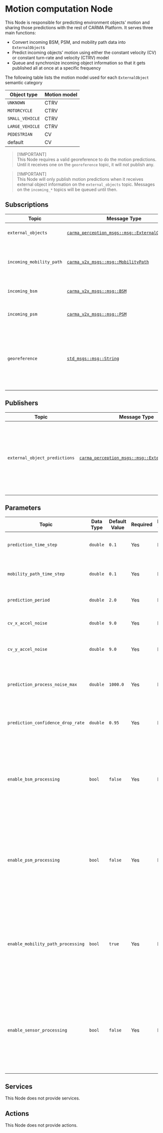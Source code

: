 # Motion computation Node

This Node is responsible for predicting environment objects' motion and sharing those predictions with the rest of
CARMA Platform. It serves three main functions:

- Convert incoming BSM, PSM, and mobility path data into `ExternalObject`s
- Predict incoming objects' motion using either the constant velocity (CV) or constant turn-rate and velocity (CTRV)
  model
- Queue and synchronize incoming object information so that it gets published all at once at a specific frequency

The following table lists the motion model used for each `ExternalObject` semantic category

| Object type     | Motion model |
| --------------- | ------------ |
| `UNKNOWN`       | CTRV         |
| `MOTORCYCLE`    | CTRV         |
| `SMALL_VEHICLE` | CTRV         |
| `LARGE_VEHICLE` | CTRV         |
| `PEDESTRIAN`    | CV           |
| default         | CV           |

> [!IMPORTANT]\
> This Node requires a valid georeference to do the motion predictions. Until it receives one on the `georeference`
> topic, it will not publish any.

> [!IMPORTANT]\
> This Node will only publish motion predictions when it receives external object information on the `external_objects`
> topic. Messages on the `incoming_*` topics will be queued until then.

## Subscriptions

| Topic                    | Message Type                                                                      | Description                                                                                                      |
| ------------------------ | --------------------------------------------------------------------------------- | ---------------------------------------------------------------------------------------------------------------- |
| `external_objects`       | [`carma_perception_msgs::msg::ExternalObjectList`][external_object_list_msg_link] | Locally-detected objects                                                                                         |
| `incoming_mobility_path` | [`carma_v2x_msgs::msg::MobilityPath`][mobility_path_msg_link]                     | Self-reported planned motion paths from nearby vehicles                                                          |
| `incoming_bsm`           | [`carma_v2x_msgs::msg::BSM`][bsm_msg_link]                                        | Incoming basic safety messages                                                                                   |
| `incoming_psm`           | [`carma_v2x_msgs::msg::PSM`][psm_msg_link]                                        | Incoming personal safety messages                                                                                |
| `georeference`           | [`std_msgs::msg::String`][string_msg_link]                                        | Georeference point for projecting WGS-84 coordinates to a plane. Assumed and required to be a valid PROJ string. |

## Publishers

| Topic                         | Message Type                                                                      | Frequency           | Description                                                                                                                                                              |
| ----------------------------- | --------------------------------------------------------------------------------- | ------------------- | ------------------------------------------------------------------------------------------------------------------------------------------------------------------------ |
| `external_object_predictions` | [`carma_perception_msgs::msg::ExternalObjectList`][external_object_list_msg_link] | Subscription-driven | This Node will publish predictions only when it receives a message from the `external_objects` topic. Incoming mobility paths, BSMs, and PSMs will be queued until then. |

## Parameters

| Topic                             | Data Type | Default Value | Required | Read Only | Description                                                                                                                                                                                        |
| --------------------------------- | --------- | ------------- | -------- | --------- | -------------------------------------------------------------------------------------------------------------------------------------------------------------------------------------------------- |
| `prediction_time_step`            | `double`  | `0.1`         | Yes      | No        | Motion prediction time step (in seconds)                                                                                                                                                           |
| `mobility_path_time_step`         | `double`  | `0.1`         | Yes      | No        | Time between received mobility path predicted states (in seconds)                                                                                                                                  |
| `prediction_period`               | `double`  | `2.0`         | Yes      | No        | Prediction horizon (in seconds)                                                                                                                                                                    |
| `cv_x_accel_noise`                | `double`  | `9.0`         | Yes      | No        | CV Model X-Axis Acceleration Noise                                                                                                                                                                 |
| `cv_y_accel_noise`                | `double`  | `9.0`         | Yes      | No        | CV Model Y-Axis Acceleration Noise                                                                                                                                                                 |
| `prediction_process_noise_max`    | `double`  | `1000.0`      | Yes      | No        | Maximum expected process noise; used for mapping noise to confidence in _[0,1]_ range                                                                                                              |
| `prediction_confidence_drop_rate` | `double`  | `0.95`        | Yes      | No        | Percentage of initial confidence to propagate to next time step                                                                                                                                    |
| `enable_bsm_processing`           | `bool`    | `false`       | Yes      | No        | If `true` then BSM messages will be converted to `ExternalObjects`. If other object sources are enabled, they will be synchronized but no fusion will occur (objects may be duplicated)            |
| `enable_psm_processing`           | `bool`    | `false`       | Yes      | No        | If `true` then PSM messages will be converted to `ExternalObjects`. If other object sources are enabled, they will be synchronized but no fusion will occur (objects may be duplicated)            |
| `enable_mobility_path_processing` | `bool`    | `true`        | Yes      | No        | If `true` then MobilityPath messages will be converted to `ExternalObjects`. If other object sources are enabled, they will be synchronized but no fusion will occur (objects may be duplicated)   |
| `enable_sensor_processing`        | `bool`    | `false`       | Yes      | No        | If `true` then `ExternalObjects` generated from sensor data will be processed. If other object sources are enabled, they will be synchronized but no fusion will occur (objects may be duplicated) |

## Services

This Node does not provide services.

## Actions

This Node does not provide actions.

[external_object_list_msg_link]: https://github.com/usdot-fhwa-stol/carma-msgs/blob/develop/carma_perception_msgs/msg/ExternalObjectList.msg
[mobility_path_msg_link]: https://github.com/usdot-fhwa-stol/carma-msgs/blob/develop/carma_v2x_msgs/msg/MobilityPath.msg
[bsm_msg_link]: https://github.com/usdot-fhwa-stol/carma-msgs/blob/develop/carma_v2x_msgs/msg/BSM.msg
[psm_msg_link]: https://github.com/usdot-fhwa-stol/carma-msgs/blob/develop/carma_v2x_msgs/msg/PSM.msg
[string_msg_link]: http://docs.ros.org/en/api/std_msgs/html/msg/String.html
